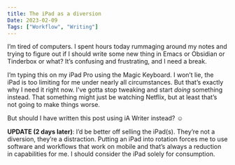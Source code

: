```yaml
---
title: The iPad as a diversion
Date: 2023-02-09
Tags: ["Workflow", "Writing"]
---
```



I’m tired of computers. I spent hours today rummaging around my notes and trying to figure out if I should write some new thing in Emacs or Obsidian or Tinderbox or what? It’s confusing and frustrating, and I need a break.

I’m typing this on my iPad Pro using the Magic Keyboard. I won’t lie, the iPad is too limiting for me under nearly all circumstances. But that’s exactly why I need it right now. I’ve gotta stop tweaking and start _doing_ something instead. That something might just be watching Netflix, but at least that’s not going to make things worse.

But should I have written this post using iA Writer instead? ☺️

**UPDATE (2 days later)**: I’d be better off selling the iPad(s). They’re not a diversion, they’re a distraction. Putting an iPad into rotation forces me to use software and workflows that work on mobile and that’s always a reduction in capabilities for me. I should consider the iPad solely for consumption.
